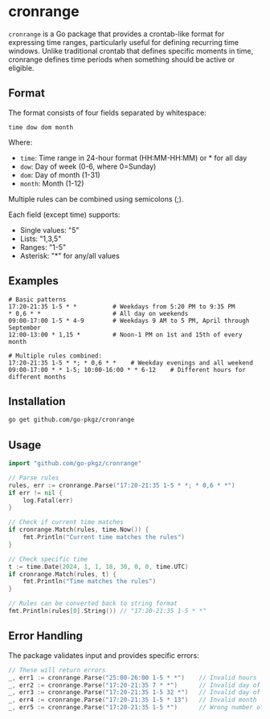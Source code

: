 # cronrange

`cronrange` is a Go package that provides a crontab-like format for expressing time ranges, particularly useful for defining recurring time windows. Unlike traditional crontab that defines specific moments in time, cronrange defines time periods when something should be active or eligible.

## Format

The format consists of four fields separated by whitespace:

```
time dow dom month
```

Where:

- `time`:  Time range in 24-hour format (HH:MM-HH:MM) or * for all day
- `dow`:   Day of week (0-6, where 0=Sunday) 
- `dom`:   Day of month (1-31)
- `month`: Month (1-12)


Multiple rules can be combined using semicolons (;).

Each field (except time) supports:

- Single values: "5"
- Lists:        "1,3,5"
- Ranges:       "1-5"
-  Asterisk:     "*" for any/all values


## Examples

```
# Basic patterns
17:20-21:35 1-5 * *          # Weekdays from 5:20 PM to 9:35 PM
* 0,6 * *                    # All day on weekends
09:00-17:00 1-5 * 4-9        # Weekdays 9 AM to 5 PM, April through September
12:00-13:00 * 1,15 *         # Noon-1 PM on 1st and 15th of every month

# Multiple rules combined:
17:20-21:35 1-5 * *; * 0,6 * *    # Weekday evenings and all weekend
09:00-17:00 * * 1-5; 10:00-16:00 * * 6-12    # Different hours for different months
```

## Installation

```bash
go get github.com/go-pkgz/cronrange
```

## Usage

```go
import "github.com/go-pkgz/cronrange"

// Parse rules
rules, err := cronrange.Parse("17:20-21:35 1-5 * *; * 0,6 * *")
if err != nil {
    log.Fatal(err)
}

// Check if current time matches
if cronrange.Match(rules, time.Now()) {
    fmt.Println("Current time matches the rules")
}

// Check specific time
t := time.Date(2024, 1, 1, 18, 30, 0, 0, time.UTC)
if cronrange.Match(rules, t) {
    fmt.Println("Time matches the rules")
}

// Rules can be converted back to string format
fmt.Println(rules[0].String()) // "17:20-21:35 1-5 * *"
```

## Error Handling

The package validates input and provides specific errors:

```go
// These will return errors
_, err1 := cronrange.Parse("25:00-26:00 1-5 * *")    // Invalid hours
_, err2 := cronrange.Parse("17:20-21:35 7 * *")      // Invalid day of week
_, err3 := cronrange.Parse("17:20-21:35 1-5 32 *")   // Invalid day of month
_, err4 := cronrange.Parse("17:20-21:35 1-5 * 13")   // Invalid month
_, err5 := cronrange.Parse("17:20-21:35 1-5 *")      // Wrong number of fields
```
